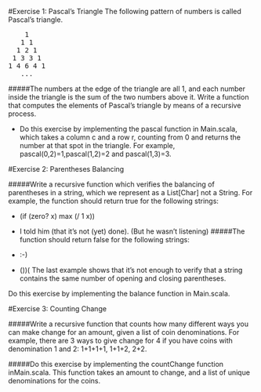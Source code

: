#Exercise 1: Pascal’s Triangle
The following pattern of numbers is called Pascal’s triangle.
<pre>
    1
   1 1
  1 2 1
 1 3 3 1
1 4 6 4 1
   ... </pre>
#####The numbers at the edge of the triangle are all 1, and each number inside the triangle is the sum of the two numbers above it. Write a function that computes the elements of Pascal’s triangle by means of a recursive process.
- Do this exercise by implementing the pascal function in Main.scala, which takes a column c and a row r, counting from 0 and returns the number at that spot in the triangle. For example, pascal(0,2)=1,pascal(1,2)=2 and pascal(1,3)=3.

#Exercise 2: Parentheses Balancing

#####Write a recursive function which verifies the balancing of parentheses in a string, which we represent as a List[Char] not a String. For example, the function should return true for the following strings:

- (if (zero? x) max (/ 1 x))
- I told him (that it’s not (yet) done). (But he wasn’t listening)
#####The function should return false for the following strings:

- :-)
- ())(
The last example shows that it’s not enough to verify that a string contains the same number of opening and closing parentheses.

Do this exercise by implementing the balance function in Main.scala.

#Exercise 3: Counting Change

#####Write a recursive function that counts how many different ways you can make change for an amount, given a list of coin denominations. For example, there are 3 ways to give change for 4 if you have coins with denomination 1 and 2: 1+1+1+1, 1+1+2, 2+2.

#####Do this exercise by implementing the countChange function inMain.scala. This function takes an amount to change, and a list of unique denominations for the coins.
